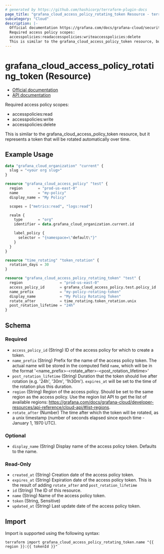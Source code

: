 ```yaml
---
# generated by https://github.com/hashicorp/terraform-plugin-docs
page_title: "grafana_cloud_access_policy_rotating_token Resource - terraform-provider-grafana"
subcategory: "Cloud"
description: |-
  Official documentation https://grafana.com/docs/grafana-cloud/security-and-account-management/authentication-and-permissions/access-policies/API documentation https://grafana.com/docs/grafana-cloud/developer-resources/api-reference/cloud-api/#create-a-token
  Required access policy scopes:
  accesspolicies:readaccesspolicies:writeaccesspolicies:delete
  This is similar to the grafana_cloud_access_policy_token resource, but it represents a token that will be rotated automatically over time.
---
```


# grafana_cloud_access_policy_rotating_token (Resource)

* [Official documentation](https://grafana.com/docs/grafana-cloud/security-and-account-management/authentication-and-permissions/access-policies/)
* [API documentation](https://grafana.com/docs/grafana-cloud/developer-resources/api-reference/cloud-api/#create-a-token)

Required access policy scopes:

* accesspolicies:read
* accesspolicies:write
* accesspolicies:delete

This is similar to the grafana_cloud_access_policy_token resource, but it represents a token that will be rotated automatically over time.

## Example Usage

```terraform
data "grafana_cloud_organization" "current" {
  slug = "<your org slug>"
}

resource "grafana_cloud_access_policy" "test" {
  region       = "prod-us-east-0"
  name         = "my-policy"
  display_name = "My Policy"

  scopes = ["metrics:read", "logs:read"]

  realm {
    type       = "org"
    identifier = data.grafana_cloud_organization.current.id

    label_policy {
      selector = "{namespace=\"default\"}"
    }
  }
}

resource "time_rotating" "token_rotation" {
  rotation_days = 30
}

resource "grafana_cloud_access_policy_rotating_token" "test" {
  region                 = "prod-us-east-0"
  access_policy_id       = grafana_cloud_access_policy.test.policy_id
  name_prefix            = "my-policy-rotating-token"
  display_name           = "My Policy Rotating Token"
  rotate_after           = time_rotating.token_rotation.unix
  post_rotation_lifetime = "24h"
}
```

<!-- schema generated by tfplugindocs -->
## Schema

### Required

- `access_policy_id` (String) ID of the access policy for which to create a token.
- `name_prefix` (String) Prefix for the name of the access policy token. The actual name will be stored in the computed field `name`, which will be in the format '<name_prefix>-<rotate_after>-<post_rotation_lifetime>'
- `post_rotation_lifetime` (String) Duration that the token should live after rotation (e.g. '24h', '30m', '1h30m'). `expires_at` will be set to the time of the rotation plus this duration.
- `region` (String) Region of the access policy. Should be set to the same region as the access policy. Use the region list API to get the list of available regions: https://grafana.com/docs/grafana-cloud/developer-resources/api-reference/cloud-api/#list-regions.
- `rotate_after` (Number) The time after which the token will be rotated, as a unix timestamp (number of seconds elapsed since epoch time - January 1, 1970 UTC).

### Optional

- `display_name` (String) Display name of the access policy token. Defaults to the name.

### Read-Only

- `created_at` (String) Creation date of the access policy token.
- `expires_at` (String) Expiration date of the access policy token. This is the result of adding `rotate_after` and `post_rotation_lifetime`
- `id` (String) The ID of this resource.
- `name` (String) Name of the access policy token.
- `token` (String, Sensitive)
- `updated_at` (String) Last update date of the access policy token.

## Import

Import is supported using the following syntax:

```shell
terraform import grafana_cloud_access_policy_rotating_token.name "{{ region }}:{{ tokenId }}"
```
